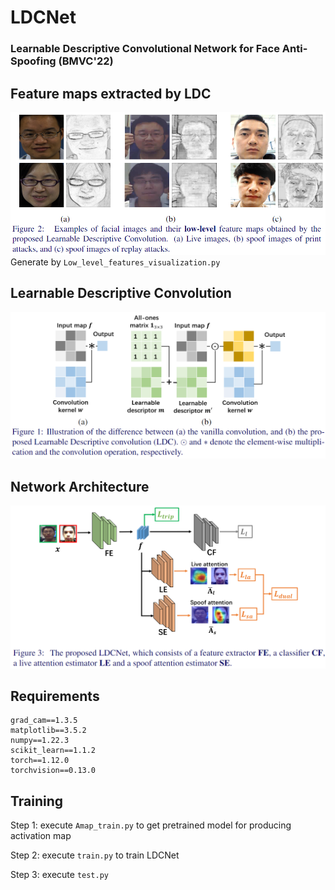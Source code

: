 # LDCNet
### Learnable Descriptive Convolutional Network for Face Anti-Spoofing (BMVC'22)

## Feature maps extracted by LDC 
![Screenshot](figure/visualize_low_level.png)
Generate by `Low_level_features_visualization.py` 

## Learnable Descriptive Convolution
![Screenshot](figure/LDC_illustration.png)

## Network Architecture
![Screenshot](figure/LDCNet.png)

## Requirements
```
grad_cam==1.3.5
matplotlib==3.5.2
numpy==1.22.3
scikit_learn==1.1.2
torch==1.12.0
torchvision==0.13.0
```

## Training
Step 1: execute `Amap_train.py` to get pretrained model for producing activation map 

Step 2: execute `train.py` to train LDCNet

Step 3: execute `test.py`
